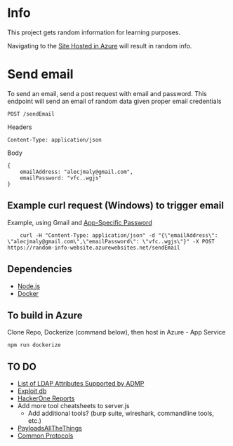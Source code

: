 # Info
This project gets random information for learning purposes.

Navigating to the [Site Hosted in Azure](https://random-info-website.azurewebsites.net/) will result in random info.



# Send email
To send an email, send a post request with email and password. 
This endpoint will send an email of random data given proper email credentials
```
POST /sendEmail
```
Headers
```
Content-Type: application/json
```
Body
```
{
    emailAddress: "alecjmaly@gmail.com",
    emailPassword: "vfc..wgjs"
}
``` 

## Example curl request (Windows) to trigger email
Example, using Gmail and [App-Specific Password](https://support.google.com/accounts/answer/185833?hl=en)

```
    curl -H "Content-Type: application/json" -d "{\"emailAddress\": \"alecjmaly@gmail.com\",\"emailPassword\": \"vfc..wgjs\"}" -X POST https://random-info-website.azurewebsites.net/sendEmail
```


## Dependencies
- [Node.js](https://nodejs.org/en/download/)
- [Docker](https://docs.docker.com/)

## To build in Azure
Clone Repo, Dockerize (command below), then host in Azure - App Service
``` 
npm run dockerize
```

## TO DO
- [List of LDAP Attributes Supported by ADMP](https://www.manageengine.com/products/ad-manager/help/csv-import-management/active-directory-ldap-attributes.html)
- [Exploit db](https://www.exploit-db.com)
- [HackerOne Reports](https://hackerone.com/hacktivity?sort_type=latest_disclosable_activity_at&filter=type%3Aall&page=1&range=forever)
- Add more tool cheatsheets to server.js 
    - Add additional tools? (burp suite, wireshark, commandline tools, etc.)
- [PayloadsAllTheThings](https://github.com/swisskyrepo/PayloadsAllTheThings)
- [Common Protocols](https://en.wikibooks.org/wiki/Network_Plus_Certification/Technologies/Common_Protocols)


